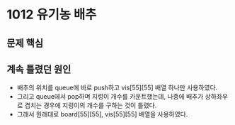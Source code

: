 # 1012 유기농 배추

## 문제 핵심

## 계속 틀렸던 원인
- 배추의 위치를 queue에 바로 push하고 vis[55][55] 배열 하나만 사용하였다.
- 그리고 queue에서 pop하며 지렁이 개수를 카운트했는데, 나중에 배추가 상하좌우로 겹치는 경우에 지렁이의 개수를 구하는 것이 틀렸다.
- 그래서 원래대로 board[55][55], vis[55][55] 배열을 사용하였다.